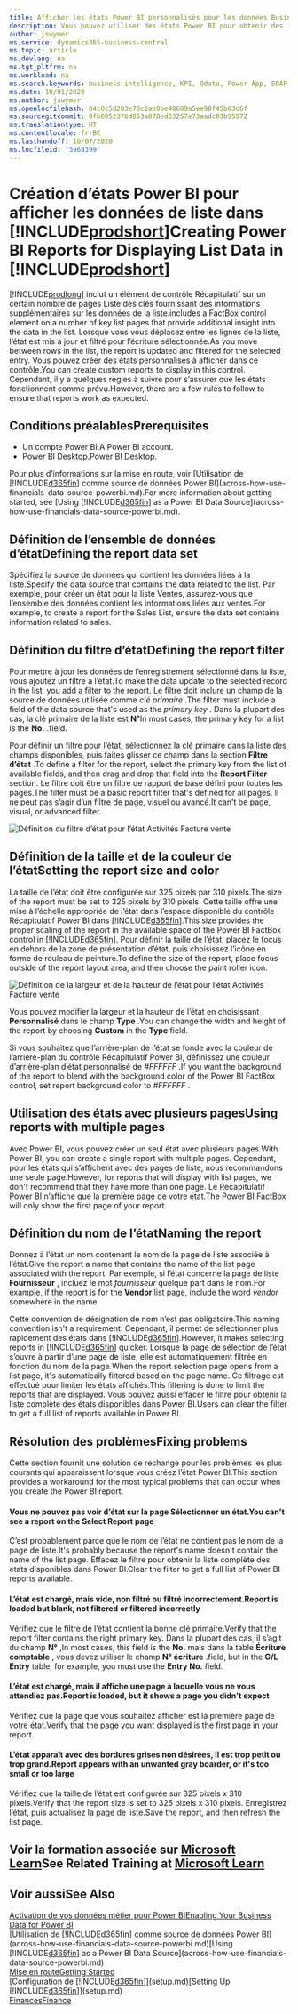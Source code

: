 ```yaml
---
title: Afficher les états Power BI personnalisés pour les données Business Central | Microsoft Docs
description: Vous pouvez utiliser des états Power BI pour obtenir des informations supplémentaires sur les données dans les listes.
author: jswymer
ms.service: dynamics365-business-central
ms.topic: article
ms.devlang: na
ms.tgt_pltfrm: na
ms.workload: na
ms.search.keywords: business intelligence, KPI, Odata, Power App, SOAP, analysis
ms.date: 10/01/2020
ms.author: jswymer
ms.openlocfilehash: 04c0c5d203e78c2ae0be48609a5ee90f45b83c6f
ms.sourcegitcommit: 0fb6952376d853a878ed33257e73aadc03b95572
ms.translationtype: HT
ms.contentlocale: fr-BE
ms.lasthandoff: 10/07/2020
ms.locfileid: "3968399"
---
```

# <a name="creating-power-bi-reports-for-displaying-list-data-in-prodshort"></a><span data-ttu-id="30f77-103">Création d’états Power BI pour afficher les données de liste dans [!INCLUDE[prodshort](includes/prodshort.md)]</span><span class="sxs-lookup"><span data-stu-id="30f77-103">Creating Power BI Reports for Displaying List Data in [!INCLUDE[prodshort](includes/prodshort.md)]</span></span>

[!INCLUDE[prodlong](includes/prodlong.md)] <span data-ttu-id="30f77-104">inclut un élément de contrôle Récapitulatif sur un certain nombre de pages Liste des clés fournissant des informations supplémentaires sur les données de la liste.</span><span class="sxs-lookup"><span data-stu-id="30f77-104">includes a FactBox control element on a number of key list pages that provide additional insight into the data in the list.</span></span> <span data-ttu-id="30f77-105">Lorsque vous vous déplacez entre les lignes de la liste, l’état est mis à jour et filtré pour l’écriture sélectionnée.</span><span class="sxs-lookup"><span data-stu-id="30f77-105">As you move between rows in the list, the report is updated and filtered for the selected entry.</span></span> <span data-ttu-id="30f77-106">Vous pouvez créer des états personnalisés à afficher dans ce contrôle.</span><span class="sxs-lookup"><span data-stu-id="30f77-106">You can create custom reports to display in this control.</span></span> <span data-ttu-id="30f77-107">Cependant, il y a quelques règles à suivre pour s’assurer que les états fonctionnent comme prévu.</span><span class="sxs-lookup"><span data-stu-id="30f77-107">However, there are a few rules to follow to ensure that reports work as expected.</span></span>  

## <a name="prerequisites"></a><span data-ttu-id="30f77-108">Conditions préalables</span><span class="sxs-lookup"><span data-stu-id="30f77-108">Prerequisites</span></span>

- <span data-ttu-id="30f77-109">Un compte Power BI.</span><span class="sxs-lookup"><span data-stu-id="30f77-109">A Power BI account.</span></span>
- <span data-ttu-id="30f77-110">Power BI Desktop.</span><span class="sxs-lookup"><span data-stu-id="30f77-110">Power BI Desktop.</span></span>

<span data-ttu-id="30f77-111">Pour plus d’informations sur la mise en route, voir [Utilisation de [!INCLUDE[d365fin](includes/d365fin_md.md)] comme source de données Power BI](across-how-use-financials-data-source-powerbi.md).</span><span class="sxs-lookup"><span data-stu-id="30f77-111">For more information about getting started, see [Using [!INCLUDE[d365fin](includes/d365fin_md.md)] as a Power BI Data Source](across-how-use-financials-data-source-powerbi.md).</span></span>

## <a name="defining-the-report-data-set"></a><span data-ttu-id="30f77-112">Définition de l’ensemble de données d’état</span><span class="sxs-lookup"><span data-stu-id="30f77-112">Defining the report data set</span></span>

<span data-ttu-id="30f77-113">Spécifiez la source de données qui contient les données liées à la liste.</span><span class="sxs-lookup"><span data-stu-id="30f77-113">Specify the data source that contains the data related to the list.</span></span> <span data-ttu-id="30f77-114">Par exemple, pour créer un état pour la liste Ventes, assurez-vous que l’ensemble des données contient les informations liées aux ventes.</span><span class="sxs-lookup"><span data-stu-id="30f77-114">For example, to create a report for the Sales List, ensure the data set contains information related to sales.</span></span>  

## <a name="defining-the-report-filter"></a><span data-ttu-id="30f77-115">Définition du filtre d’état</span><span class="sxs-lookup"><span data-stu-id="30f77-115">Defining the report filter</span></span>

<span data-ttu-id="30f77-116">Pour mettre à jour les données de l’enregistrement sélectionné dans la liste, vous ajoutez un filtre à l’état.</span><span class="sxs-lookup"><span data-stu-id="30f77-116">To make the data update to the selected record in the list, you add a filter to the report.</span></span> <span data-ttu-id="30f77-117">Le filtre doit inclure un champ de la source de données utilisée comme *clé primaire* .</span><span class="sxs-lookup"><span data-stu-id="30f77-117">The filter must include a field of the data source that's used as the *primary key* .</span></span> <span data-ttu-id="30f77-118">Dans la plupart des cas, la clé primaire de la liste est **N°**</span><span class="sxs-lookup"><span data-stu-id="30f77-118">In most cases, the primary key for a list is the **No.**</span></span> <span data-ttu-id="30f77-119">.</span><span class="sxs-lookup"><span data-stu-id="30f77-119">field.</span></span>

<span data-ttu-id="30f77-120">Pour définir un filtre pour l’état, sélectionnez la clé primaire dans la liste des champs disponibles, puis faites glisser ce champ dans la section **Filtre d’état** .</span><span class="sxs-lookup"><span data-stu-id="30f77-120">To define a filter for the report, select the primary key from the list of available fields, and then drag and drop that field into the **Report Filter** section.</span></span> <span data-ttu-id="30f77-121">Le filtre doit être un filtre de rapport de base défini pour toutes les pages.</span><span class="sxs-lookup"><span data-stu-id="30f77-121">The filter must be a basic report filter that's defined for all pages.</span></span> <span data-ttu-id="30f77-122">Il ne peut pas s’agir d’un filtre de page, visuel ou avancé.</span><span class="sxs-lookup"><span data-stu-id="30f77-122">It can't be page, visual, or advanced filter.</span></span>

![Définition du filtre d’état pour l’état Activités Facture vente](./media/across-how-use-powerbi-reports-factbox/financials-powerbi-report-filter-v3.png)

## <a name="setting-the-report-size-and-color"></a><span data-ttu-id="30f77-124">Définition de la taille et de la couleur de l’état</span><span class="sxs-lookup"><span data-stu-id="30f77-124">Setting the report size and color</span></span>

<span data-ttu-id="30f77-125">La taille de l’état doit être configurée sur 325 pixels par 310 pixels.</span><span class="sxs-lookup"><span data-stu-id="30f77-125">The size of the report must be set to 325 pixels by 310 pixels.</span></span> <span data-ttu-id="30f77-126">Cette taille offre une mise à l’échelle appropriée de l’état dans l’espace disponible du contrôle Récapitulatif Power BI dans [!INCLUDE[d365fin](includes/d365fin_md.md)].</span><span class="sxs-lookup"><span data-stu-id="30f77-126">This size provides the proper scaling of the report in the available space of the Power BI FactBox control in [!INCLUDE[d365fin](includes/d365fin_md.md)].</span></span> <span data-ttu-id="30f77-127">Pour définir la taille de l’état, placez le focus en dehors de la zone de présentation d’état, puis choisissez l’icône en forme de rouleau de peinture.</span><span class="sxs-lookup"><span data-stu-id="30f77-127">To define the size of the report, place focus outside of the report layout area, and then choose the paint roller icon.</span></span>

![Définition de la largeur et de la hauteur de l’état pour l’état Activités Facture vente](./media/across-how-use-powerbi-reports-factbox/financials-powerbi-report-sizing-v3.png)

<span data-ttu-id="30f77-129">Vous pouvez modifier la largeur et la hauteur de l’état en choisissant **Personnalisé** dans le champ **Type** .</span><span class="sxs-lookup"><span data-stu-id="30f77-129">You can change the width and height of the report by choosing **Custom** in the **Type** field.</span></span>

<span data-ttu-id="30f77-130">Si vous souhaitez que l’arrière-plan de l’état se fonde avec la couleur de l’arrière-plan du contrôle Récapitulatif Power BI, définissez une couleur d’arrière-plan d’état personnalisé de *#FFFFFF* .</span><span class="sxs-lookup"><span data-stu-id="30f77-130">If you want the background of the report to blend with the background color of the Power BI FactBox control, set report background color to *#FFFFFF* .</span></span> 

## <a name="using-reports-with-multiple-pages"></a><span data-ttu-id="30f77-131">Utilisation des états avec plusieurs pages</span><span class="sxs-lookup"><span data-stu-id="30f77-131">Using reports with multiple pages</span></span>

<span data-ttu-id="30f77-132">Avec Power BI, vous pouvez créer un seul état avec plusieurs pages.</span><span class="sxs-lookup"><span data-stu-id="30f77-132">With Power BI, you can create a single report with multiple pages.</span></span> <span data-ttu-id="30f77-133">Cependant, pour les états qui s’affichent avec des pages de liste, nous recommandons une seule page.</span><span class="sxs-lookup"><span data-stu-id="30f77-133">However, for reports that will display with list pages, we don't recommend that they have more than one page.</span></span> <span data-ttu-id="30f77-134">Le Récapitulatif Power BI n’affiche que la première page de votre état.</span><span class="sxs-lookup"><span data-stu-id="30f77-134">The Power BI FactBox will only show the first page of your report.</span></span>

## <a name="naming-the-report"></a><span data-ttu-id="30f77-135">Définition du nom de l’état</span><span class="sxs-lookup"><span data-stu-id="30f77-135">Naming the report</span></span>

<span data-ttu-id="30f77-136">Donnez à l’état un nom contenant le nom de la page de liste associée à l’état.</span><span class="sxs-lookup"><span data-stu-id="30f77-136">Give the report a name that contains the name of the list page associated with the report.</span></span> <span data-ttu-id="30f77-137">Par exemple, si l’état concerne la page de liste **Fournisseur** , incluez le mot *fournisseur* quelque part dans le nom.</span><span class="sxs-lookup"><span data-stu-id="30f77-137">For example, if the report is for the **Vendor** list page, include the word *vendor* somewhere in the name.</span></span>  

<span data-ttu-id="30f77-138">Cette convention de désignation de nom n’est pas obligatoire.</span><span class="sxs-lookup"><span data-stu-id="30f77-138">This naming convention isn't a requirement.</span></span> <span data-ttu-id="30f77-139">Cependant, il permet de sélectionner plus rapidement des états dans [!INCLUDE[d365fin](includes/d365fin_md.md)].</span><span class="sxs-lookup"><span data-stu-id="30f77-139">However, it makes selecting reports in [!INCLUDE[d365fin](includes/d365fin_md.md)] quicker.</span></span> <span data-ttu-id="30f77-140">Lorsque la page de sélection de l’état s’ouvre à partir d’une page de liste, elle est automatiquement filtrée en fonction du nom de la page.</span><span class="sxs-lookup"><span data-stu-id="30f77-140">When the report selection page opens from a list page, it's automatically filtered based on the page name.</span></span> <span data-ttu-id="30f77-141">Ce filtrage est effectué pour limiter les états affichés.</span><span class="sxs-lookup"><span data-stu-id="30f77-141">This filtering is done to limit the reports that are displayed.</span></span> <span data-ttu-id="30f77-142">Vous pouvez aussi effacer le filtre pour obtenir la liste complète des états disponibles dans Power BI.</span><span class="sxs-lookup"><span data-stu-id="30f77-142">Users can clear the filter to get a full list of reports available in Power BI.</span></span>  

## <a name="fixing-problems"></a><span data-ttu-id="30f77-143">Résolution des problèmes</span><span class="sxs-lookup"><span data-stu-id="30f77-143">Fixing problems</span></span>

<span data-ttu-id="30f77-144">Cette section fournit une solution de rechange pour les problèmes les plus courants qui apparaissent lorsque vous créez l’état Power BI.</span><span class="sxs-lookup"><span data-stu-id="30f77-144">This section provides a workaround for the most typical problems that can occur when you create the Power BI report.</span></span>  

#### <a name="you-cant-see-a-report-on-the-select-report-page"></a><span data-ttu-id="30f77-145">Vous ne pouvez pas voir d’état sur la page Sélectionner un état.</span><span class="sxs-lookup"><span data-stu-id="30f77-145">You can't see a report on the Select Report page</span></span>

<span data-ttu-id="30f77-146">C’est probablement parce que le nom de l’état ne contient pas le nom de la page de liste.</span><span class="sxs-lookup"><span data-stu-id="30f77-146">It's probably because the report's name doesn't contain the name of the list page.</span></span> <span data-ttu-id="30f77-147">Effacez le filtre pour obtenir la liste complète des états disponibles dans Power BI.</span><span class="sxs-lookup"><span data-stu-id="30f77-147">Clear the filter to get a full list of Power BI reports available.</span></span>  

#### <a name="report-is-loaded-but-blank-not-filtered-or-filtered-incorrectly"></a><span data-ttu-id="30f77-148">L’état est chargé, mais vide, non filtré ou filtré incorrectement.</span><span class="sxs-lookup"><span data-stu-id="30f77-148">Report is loaded but blank, not filtered or filtered incorrectly</span></span>

<span data-ttu-id="30f77-149">Vérifiez que le filtre de l’état contient la bonne clé primaire.</span><span class="sxs-lookup"><span data-stu-id="30f77-149">Verify that the report filter contains the right primary key.</span></span> <span data-ttu-id="30f77-150">Dans la plupart des cas, il s’agit du champ **N°** ,</span><span class="sxs-lookup"><span data-stu-id="30f77-150">In most cases, this field is the **No.**</span></span> <span data-ttu-id="30f77-151">mais dans la table **Écriture comptable** , vous devez utiliser le champ **N° écriture** .</span><span class="sxs-lookup"><span data-stu-id="30f77-151">field, but in the **G/L Entry** table, for example, you must use the **Entry No.** field.</span></span>

#### <a name="report-is-loaded-but-it-shows-a-page-you-didnt-expect"></a><span data-ttu-id="30f77-152">L’état est chargé, mais il affiche une page à laquelle vous ne vous attendiez pas.</span><span class="sxs-lookup"><span data-stu-id="30f77-152">Report is loaded, but it shows a page you didn't expect</span></span>

<span data-ttu-id="30f77-153">Vérifiez que la page que vous souhaitez afficher est la première page de votre état.</span><span class="sxs-lookup"><span data-stu-id="30f77-153">Verify that the page you want displayed is the first page in your report.</span></span>  

#### <a name="report-appears-with-an-unwanted-gray-boarder-or-its-too-small-or-too-large"></a><span data-ttu-id="30f77-154">L’état apparaît avec des bordures grises non désirées, il est trop petit ou trop grand.</span><span class="sxs-lookup"><span data-stu-id="30f77-154">Report appears with an unwanted gray boarder, or it's too small or too large</span></span>

<span data-ttu-id="30f77-155">Vérifiez que la taille de l’état est configurée sur 325 pixels x 310 pixels.</span><span class="sxs-lookup"><span data-stu-id="30f77-155">Verify that the report size is set to 325 pixels x 310 pixels.</span></span> <span data-ttu-id="30f77-156">Enregistrez l’état, puis actualisez la page de liste.</span><span class="sxs-lookup"><span data-stu-id="30f77-156">Save the report, and then refresh the list page.</span></span>  

## <a name="see-related-training-at-microsoft-learn"></a><span data-ttu-id="30f77-157">Voir la formation associée sur [Microsoft Learn](/learn/modules/configure-powerbi-excel-dynamics-365-business-central/index)</span><span class="sxs-lookup"><span data-stu-id="30f77-157">See Related Training at [Microsoft Learn](/learn/modules/configure-powerbi-excel-dynamics-365-business-central/index)</span></span>

## <a name="see-also"></a><span data-ttu-id="30f77-158">Voir aussi</span><span class="sxs-lookup"><span data-stu-id="30f77-158">See Also</span></span>

[<span data-ttu-id="30f77-159">Activation de vos données métier pour Power BI</span><span class="sxs-lookup"><span data-stu-id="30f77-159">Enabling Your Business Data for Power BI</span></span>](admin-powerbi.md)  
<span data-ttu-id="30f77-160">[Utilisation de [!INCLUDE[d365fin](includes/d365fin_md.md)] comme source de données Power BI](across-how-use-financials-data-source-powerbi.md)</span><span class="sxs-lookup"><span data-stu-id="30f77-160">[Using [!INCLUDE[d365fin](includes/d365fin_md.md)] as a Power BI Data Source](across-how-use-financials-data-source-powerbi.md)</span></span>  
[<span data-ttu-id="30f77-161">Mise en route</span><span class="sxs-lookup"><span data-stu-id="30f77-161">Getting Started</span></span>](product-get-started.md)  
<span data-ttu-id="30f77-162">[Configuration de [!INCLUDE[d365fin](includes/d365fin_md.md)]](setup.md)</span><span class="sxs-lookup"><span data-stu-id="30f77-162">[Setting Up [!INCLUDE[d365fin](includes/d365fin_md.md)]](setup.md)</span></span>  
[<span data-ttu-id="30f77-163">Finances</span><span class="sxs-lookup"><span data-stu-id="30f77-163">Finance</span></span>](finance.md)  
